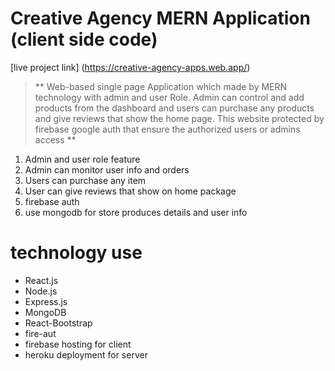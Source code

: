 # Creative Agency MERN Application (client side code)

[live project link] (https://creative-agency-apps.web.app/)

> ** Web-based single page Application which made by MERN technology with admin and user Role. Admin can control and add products from the dashboard and users can purchase
> any products and give reviews that show the home page. This website protected by firebase google auth that ensure the authorized users or admins access **

1. Admin and user role feature
2. Admin can monitor user info and orders
3. Users can purchase any item
4. User can give reviews that show on home package
5. firebase auth
6. use mongodb for store produces details and user info

# technology use
- React.js
- Node.js
- Express.js
- MongoDB
- React-Bootstrap
- fire-aut
- firebase hosting for client
- heroku deployment for server
